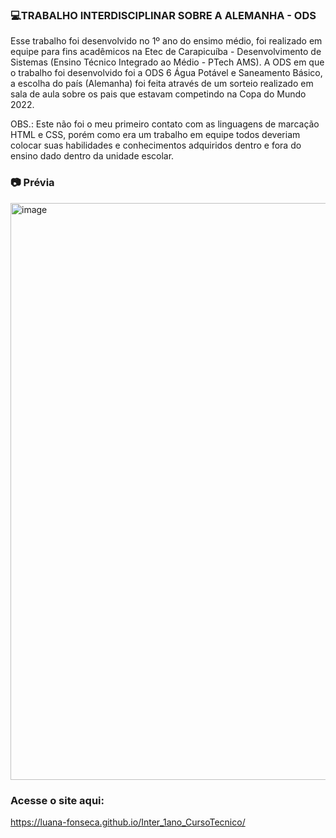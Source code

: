 ### 💻TRABALHO INTERDISCIPLINAR SOBRE A ALEMANHA - ODS

Esse trabalho foi desenvolvido no 1º ano do ensimo médio, foi realizado em equipe para fins acadêmicos na Etec de Carapicuíba - Desenvolvimento de Sistemas (Ensino Técnico Integrado ao Médio - PTech AMS).
A ODS em que o trabalho foi desenvolvido foi a ODS 6 Água Potável e Saneamento Básico, a escolha do país (Alemanha) foi feita através de um sorteio realizado em sala de aula sobre os pais que estavam competindo na Copa do Mundo 2022.

OBS.: Este não foi o meu primeiro contato com as linguagens de marcação HTML e CSS, porém como era um trabalho em equipe todos deveriam colocar suas habilidades e conhecimentos adquiridos dentro e fora do ensino dado dentro da unidade escolar.

### 📷 Prévia

<img width="1883" height="923" alt="image" src="https://github.com/user-attachments/assets/6b859eb0-6525-44b6-98fb-f31c71c8d1a1" />

### Acesse o site aqui:

https://luana-fonseca.github.io/Inter_1ano_CursoTecnico/
